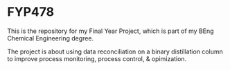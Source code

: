 # FYP478
This is the repository for my Final Year Project, which is part of my BEng Chemical Engineering degree.

The project is about using data reconciliation on a binary distillation column to improve process monitoring, process control, & opimization.
